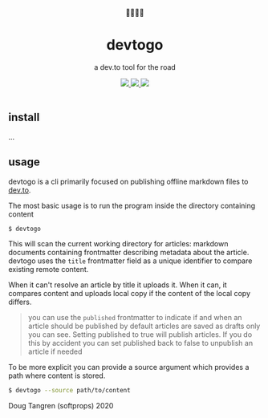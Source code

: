 <div align="center">
  👩🏽‍💻🎒
</div>

<h1 align="center">
  devtogo
</h1>

<p align="center">
    a dev.to tool for the road
</p>

<div align="center">
  <a href="https://github.com/softprops/devtogo/actions">
    <img src="https://github.com/softprops/devtogo/workflows/Main/badge.svg"/>
  </a>
  <a href="https://crates.io/crates/devtogo">
    <img src="http://meritbadge.herokuapp.com/devtogo"/>
  </a>
  <a href="LICENSE">
    <img src="https://img.shields.io/badge/license-MIT-brightgreen.svg"/>
  </a>
</div>

<br />

## install

...

## usage

devtogo is a cli primarily focused on publishing offline markdown files to [dev.to](https://dev.to/).

The most basic usage is to run the program inside the directory containing content

```sh
$ devtogo
```

This will scan the current working directory for articles: markdown documents containing frontmatter describing metadata about the article. devtogo uses the `title` frontmatter field as a unique identifier to compare existing remote content. 

When it can't resolve an article by title it uploads it. When it can, it compares content and uploads local copy if the content of the local copy differs.

> you can use the `published` frontmatter to indicate if and when an article should be published
  by default articles are saved as drafts only you can see. Setting published to true will publish articles.
  If you do this by accident you can set published back to false to unpublish an article if needed

To be more explicit you can provide a source argument which provides a path where content
is stored.

```sh
$ devtogo --source path/to/content
```

Doug Tangren (softprops) 2020